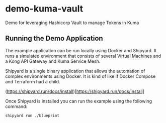 # demo-kuma-vault
Demo for leveraging Hashicorp Vault to manage Tokens in Kuma

## Running the Demo Application

The example application can be run locally using Docker and Shipyard. It runs a simulated environment that
consists of several Virtual Machines and a Kong API Gateway and Kuma Service Mesh.

Shipyard is a single binary application that allows the automation of complex environments using Docker. It is kind
of like if Docker Compose and Terraform had a child.

(https://shipyard.run/docs/install)[https://shipyard.run/docs/install]

Once Shipyard is installed you can run the example using the following command:

```shell
shipyard run ./blueprint
```
